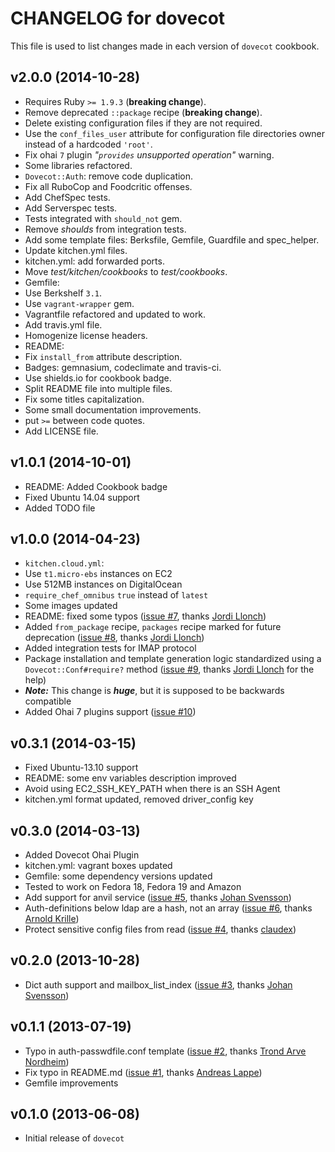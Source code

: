 # CHANGELOG for dovecot

This file is used to list changes made in each version of `dovecot` cookbook.

## v2.0.0 (2014-10-28)

* Requires Ruby `>= 1.9.3` (**breaking change**).
* Remove deprecated `::package` recipe (**breaking change**).
* Delete existing configuration files if they are not required.
* Use the `conf_files_user` attribute for configuration file directories owner instead of a hardcoded `'root'`.
* Fix ohai `7` plugin *"`provides` unsupported operation"* warning.
* Some libraries refactored.
* `Dovecot::Auth`: remove code duplication.
* Fix all RuboCop and Foodcritic offenses.
* Add ChefSpec tests.
* Add Serverspec tests.
* Tests integrated with `should_not` gem.
* Remove *shoulds* from integration tests.
* Add some template files: Berksfile, Gemfile, Guardfile and spec_helper.
* Update kitchen.yml files.
* kitchen.yml: add forwarded ports.
* Move *test/kitchen/cookbooks* to *test/cookbooks*.
* Gemfile:
 * Use Berkshelf `3.1`.
 * Use `vagrant-wrapper` gem.
* Vagrantfile refactored and updated to work.
* Add travis.yml file.
* Homogenize license headers.
* README:
 * Fix `install_from` attribute description.
 * Badges: gemnasium, codeclimate and travis-ci.
 * Use shields.io for cookbook badge.
 * Split README file into multiple files.
 * Fix some titles capitalization.
 * Some small documentation improvements.
 * put `>=` between code quotes.
* Add LICENSE file.

## v1.0.1 (2014-10-01)

* README: Added Cookbook badge
* Fixed Ubuntu 14.04 support
* Added TODO file

## v1.0.0 (2014-04-23)

* `kitchen.cloud.yml`:
 * Use `t1.micro-ebs` instances on EC2
 * Use 512MB instances on DigitalOcean
 * `require_chef_omnibus` `true` instead of `latest`
 * Some images updated
* README: fixed some typos ([issue #7](https://github.com/onddo/dovecot-cookbook/pull/7), thanks [Jordi Llonch](https://github.com/llonchj))
* Added `from_package` recipe, `packages` recipe marked for future deprecation ([issue #8](https://github.com/onddo/dovecot-cookbook/pull/8), thanks [Jordi Llonch](https://github.com/llonchj))
* Added integration tests for IMAP protocol
* Package installation and template generation logic standardized using a `Dovecot::Conf#require?` method ([issue #9](https://github.com/onddo/dovecot-cookbook/pull/9), thanks [Jordi Llonch](https://github.com/llonchj) for the help)
 * ***Note:*** This change is ***huge***, but it is supposed to be backwards compatible
* Added Ohai 7 plugins support ([issue #10](https://github.com/onddo/dovecot-cookbook/pull/10))

## v0.3.1 (2014-03-15)

* Fixed Ubuntu-13.10 support
* README: some env variables description improved
* Avoid using EC2_SSH_KEY_PATH when there is an SSH Agent
* kitchen.yml format updated, removed driver_config key

## v0.3.0 (2014-03-13)

* Added Dovecot Ohai Plugin
* kitchen.yml: vagrant boxes updated
* Gemfile: some dependency versions updated
* Tested to work on Fedora 18, Fedora 19 and Amazon
* Add support for anvil service ([issue #5](https://github.com/onddo/dovecot-cookbook/pull/5), thanks [Johan Svensson](https://github.com/loxley))
* Auth-definitions below ldap are a hash, not an array ([issue #6](https://github.com/onddo/dovecot-cookbook/pull/6), thanks [Arnold Krille](https://github.com/kampfschlaefer))
* Protect sensitive config files from read ([issue #4](https://github.com/onddo/dovecot-cookbook/pull/4), thanks [claudex](https://github.com/claudex))

## v0.2.0 (2013-10-28)

* Dict auth support and mailbox_list_index ([issue #3](https://github.com/onddo/dovecot-cookbook/pull/3), thanks [Johan Svensson](https://github.com/loxley))

## v0.1.1 (2013-07-19)

* Typo in auth-passwdfile.conf template ([issue #2](https://github.com/onddo/dovecot-cookbook/pull/2), thanks [Trond Arve Nordheim](https://github.com/tanordheim))
* Fix typo in README.md ([issue #1](https://github.com/onddo/dovecot-cookbook/pull/1), thanks [Andreas Lappe](https://github.com/alappe)) 
* Gemfile improvements

## v0.1.0 (2013-06-08)

* Initial release of `dovecot`
